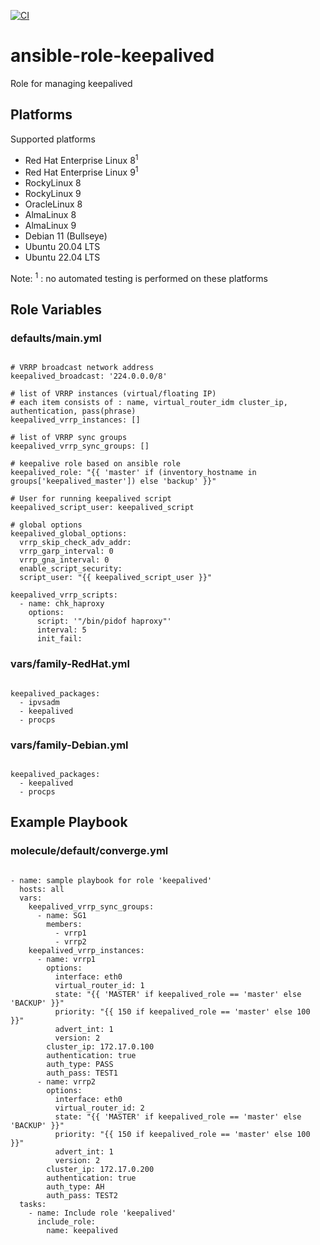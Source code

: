 [![CI](https://github.com/de-it-krachten/ansible-role-keepalived/workflows/CI/badge.svg?event=push)](https://github.com/de-it-krachten/ansible-role-keepalived/actions?query=workflow%3ACI)


# ansible-role-keepalived

Role for managing keepalived 


## Platforms

Supported platforms

- Red Hat Enterprise Linux 8<sup>1</sup>
- Red Hat Enterprise Linux 9<sup>1</sup>
- RockyLinux 8
- RockyLinux 9
- OracleLinux 8
- AlmaLinux 8
- AlmaLinux 9
- Debian 11 (Bullseye)
- Ubuntu 20.04 LTS
- Ubuntu 22.04 LTS

Note:
<sup>1</sup> : no automated testing is performed on these platforms

## Role Variables
### defaults/main.yml
<pre><code>
# VRRP broadcast network address
keepalived_broadcast: '224.0.0.0/8'

# list of VRRP instances (virtual/floating IP)
# each item consists of : name, virtual_router_idm cluster_ip, authentication, pass(phrase)
keepalived_vrrp_instances: []

# list of VRRP sync groups
keepalived_vrrp_sync_groups: []

# keepalive role based on ansible role
keepalived_role: "{{ 'master' if (inventory_hostname in groups['keepalived_master']) else 'backup' }}"

# User for running keepalived script
keepalived_script_user: keepalived_script

# global options
keepalived_global_options:
  vrrp_skip_check_adv_addr:
  vrrp_garp_interval: 0
  vrrp_gna_interval: 0
  enable_script_security:
  script_user: "{{ keepalived_script_user }}"

keepalived_vrrp_scripts:
  - name: chk_haproxy
    options:
      script: '"/bin/pidof haproxy"'
      interval: 5
      init_fail:
</pre></code>

### vars/family-RedHat.yml
<pre><code>
keepalived_packages:
  - ipvsadm
  - keepalived
  - procps
</pre></code>

### vars/family-Debian.yml
<pre><code>
keepalived_packages:
  - keepalived
  - procps
</pre></code>



## Example Playbook
### molecule/default/converge.yml
<pre><code>
- name: sample playbook for role 'keepalived'
  hosts: all
  vars:
    keepalived_vrrp_sync_groups:
      - name: SG1
        members:
          - vrrp1
          - vrrp2
    keepalived_vrrp_instances:
      - name: vrrp1
        options:
          interface: eth0
          virtual_router_id: 1
          state: "{{ 'MASTER' if keepalived_role == 'master' else 'BACKUP' }}"
          priority: "{{ 150 if keepalived_role == 'master' else 100 }}"
          advert_int: 1
          version: 2
        cluster_ip: 172.17.0.100
        authentication: true
        auth_type: PASS
        auth_pass: TEST1
      - name: vrrp2
        options:
          interface: eth0
          virtual_router_id: 2
          state: "{{ 'MASTER' if keepalived_role == 'master' else 'BACKUP' }}"
          priority: "{{ 150 if keepalived_role == 'master' else 100 }}"
          advert_int: 1
          version: 2
        cluster_ip: 172.17.0.200
        authentication: true
        auth_type: AH
        auth_pass: TEST2
  tasks:
    - name: Include role 'keepalived'
      include_role:
        name: keepalived
</pre></code>
